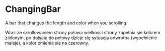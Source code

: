 # ChangingBar

 A bar that changes the length and color when you scrolling.
 
Wraz ze skrollowaniem strony połowa wielkosci strony zapełnia sie kolorem zielonym,
po dojsciu do połowy dzieje się sytuacja odwrotna (wypełnienie maleje),
a kolor zmienia się na czerowny.
